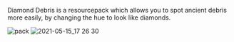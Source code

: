 Diamond Debris is a resourcepack which allows you to spot ancient debris more easily, by changing the hue to look like diamonds.

![pack](https://user-images.githubusercontent.com/61025393/118369914-9c36cb00-b5a5-11eb-92d2-5a7f5d038dd9.png)
![2021-05-15_17 26 30](https://user-images.githubusercontent.com/61025393/118369892-875a3780-b5a5-11eb-959f-4e21754b0a46.png)
